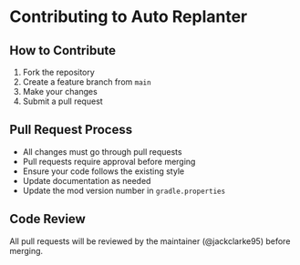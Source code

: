 # Contributing to Auto Replanter

## How to Contribute

1. Fork the repository
2. Create a feature branch from `main`
3. Make your changes
4. Submit a pull request

## Pull Request Process

- All changes must go through pull requests
- Pull requests require approval before merging
- Ensure your code follows the existing style
- Update documentation as needed
- Update the mod version number in `gradle.properties`

## Code Review

All pull requests will be reviewed by the maintainer (@jackclarke95) before merging.
